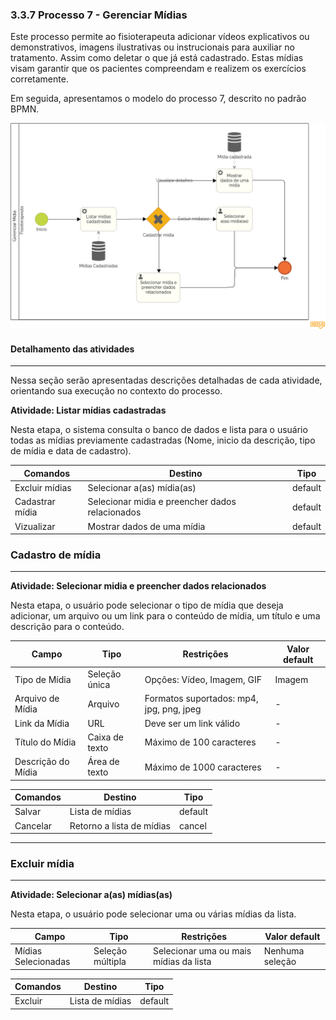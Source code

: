 ### 3.3.7 Processo 7 - Gerenciar Mídias

Este processo permite ao fisioterapeuta adicionar vídeos explicativos ou demonstrativos, imagens ilustrativas ou instrucionais para auxiliar no tratamento. Assim como deletar o que já está cadastrado. Estas mídias visam garantir que os pacientes compreendam e realizem os exercícios corretamente.

Em seguida, apresentamos o modelo do processo 7, descrito no padrão BPMN.

![Modelo BPMN do Processo 7](../assets/processes/processo-7-gerenciar-midia.png "Modelo BPMN do Processo 7.")

#### Detalhamento das atividades

---

Nessa seção serão apresentadas descrições detalhadas de cada atividade, orientando sua execução no contexto do processo.

**Atividade: Listar mídias cadastradas**

Nesta etapa, o sistema consulta o banco de dados e lista para o usuário todas as mídias previamente cadastradas (Nome, inicio da descrição, tipo de mídia e data de cadastro).

| **Comandos**    | **Destino**                                     | **Tipo** |
| --------------- | ----------------------------------------------- | -------- |
| Excluir mídias  | Selecionar a(as) mídia(as)                      | default  |
| Cadastrar mídia | Selecionar midia e preencher dados relacionados | default  |
| Vizualizar      | Mostrar dados de uma mídia                      | default  |

### Cadastro de mídia

---

**Atividade: Selecionar midia e preencher dados relacionados**

Nesta etapa, o usuário pode selecionar o tipo de mídia que deseja adicionar, um arquivo ou um link para o conteúdo de mídia, um título e uma descrição para o conteúdo.

| **Campo**          | **Tipo**       | **Restrições**                           | **Valor default** |
| ------------------ | -------------- | ---------------------------------------- | ----------------- |
| Tipo de Mídia      | Seleção única  | Opções: Vídeo, Imagem, GIF               | Imagem            |
| Arquivo de Mídia   | Arquivo        | Formatos suportados: mp4, jpg, png, jpeg | -                 |
| Link da Mídia      | URL            | Deve ser um link válido                  | -                 |
| Título do Mídia    | Caixa de texto | Máximo de 100 caracteres                 | -                 |
| Descrição do Mídia | Área de texto  | Máximo de 1000 caracteres                | -                 |

| **Comandos** | **Destino**               | **Tipo** |
| ------------ | ------------------------- | -------- |
| Salvar       | Lista de mídias           | default  |
| Cancelar     | Retorno a lista de mídias | cancel   |

---

### Excluir mídia

---


**Atividade: Selecionar a(as) mídias(as)**

Nesta etapa, o usuário pode selecionar uma ou várias mídias da lista.

| **Campo**           | **Tipo**         | **Restrições**                         | **Valor default** |
| ------------------- | ---------------- | -------------------------------------- | ----------------- |
| Mídias Selecionadas | Seleção múltipla | Selecionar uma ou mais mídias da lista | Nenhuma seleção   |

| **Comandos** | **Destino**     | **Tipo** |
| ------------ | --------------- | -------- |
| Excluir      | Lista de mídias | default  |